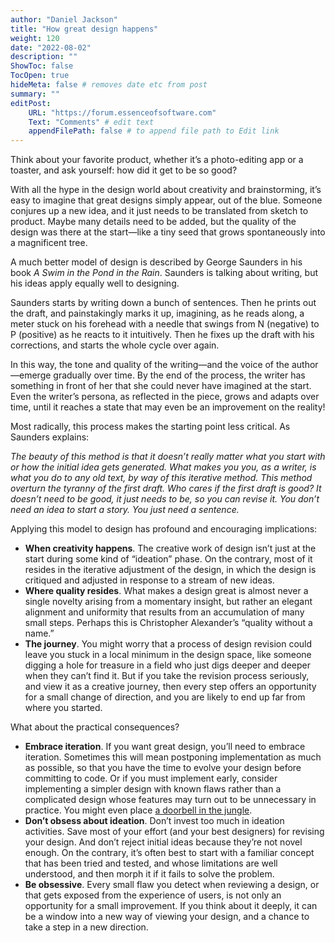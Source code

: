 ```yaml
---
author: "Daniel Jackson"
title: "How great design happens"
weight: 120
date: "2022-08-02"
description: ""
ShowToc: false
TocOpen: true
hideMeta: false # removes date etc from post
summary: ""
editPost:
    URL: "https://forum.essenceofsoftware.com"
    Text: "Comments" # edit text
    appendFilePath: false # to append file path to Edit link
---
```

Think about your favorite product, whether it’s a photo-editing app or a toaster, and ask yourself: how did it get to be so good?

With all the hype in the design world about creativity and brainstorming, it’s easy to imagine that great designs simply appear, out of the blue. Someone conjures up a new idea, and it just needs to be translated from sketch to product. Maybe many details need to be added, but the quality of the design was there at the start—like a tiny seed that grows spontaneously into a magnificent tree.

A much better model of design is described by George Saunders in his book *A Swim in the Pond in the Rain*. Saunders is talking about writing, but his ideas apply equally well to designing.

Saunders starts by writing down a bunch of sentences. Then he prints out the draft, and painstakingly marks it up, imagining, as he reads along, a meter stuck on his forehead with a needle that swings from N (negative) to P (positive) as he reacts to it intuitively. Then he fixes up the draft with his corrections, and starts the whole cycle over again.

In this way, the tone and quality of the writing—and the voice of the author—emerge gradually over time. By the end of the process, the writer has something in front of her that she could never have imagined at the start. Even the writer’s persona, as reflected in the piece, grows and adapts over time, until it reaches a state that may even be an improvement on the reality!

Most radically, this process makes the starting point less critical. As Saunders explains:

*The beauty of this method is that it doesn’t really matter what you start with or how the initial idea gets generated. What makes you you, as a writer, is what you do to any old text, by way of this iterative method. This method overturn the tyranny of the first draft. Who cares if the first draft is good? It doesn’t need to be good, it just needs to be, so you can revise it. You don’t need an idea to start a story. You just need a sentence.* 

Applying this model to design has profound and encouraging implications:

- **When creativity happens**. The creative work of design isn’t just at the start during some kind of “ideation” phase. On the contrary, most of it resides in the iterative adjustment of the design, in which the design is critiqued and adjusted in response to a stream of new ideas.
- **Where quality resides**. What makes a design great is almost never a single novelty arising from a momentary insight, but rather an elegant alignment and uniformity that results from an accumulation of many small steps. Perhaps this is Christopher Alexander’s “quality without a name.”
- **The journey**. You might worry that a process of design revision could leave you stuck in a local minimum in the design space, like someone digging a hole for treasure in a field who just digs deeper and deeper when they can’t find it. But if you take the revision process seriously, and view it as a creative journey, then every step offers an opportunity for a small change of direction, and you are likely to end up far from where you started.

What about the practical consequences?

- **Embrace iteration**. If you want great design, you’ll need to embrace iteration. Sometimes this will mean postponing implementation as much as possible, so that you have the time to evolve your design before committing to code. Or if you must implement early, consider implementing a simpler design with known flaws rather than a complicated design whose features may turn out to be unnecessary in practice. You might even place [a doorbell in the jungle](https://medium.com/@komorama/the-doorbell-in-the-jungle-cca22fbd78d0).
- **Don’t obsess about ideation**. Don’t invest too much in ideation activities. Save most of your effort (and your best designers) for revising your design. And don’t reject initial ideas because they’re not novel enough. On the contrary, it’s often best to start with a familiar concept that has been tried and tested, and whose limitations are well understood, and then morph it if it fails to solve the problem.
- **Be obsessive**. Every small flaw you detect when reviewing a design, or that gets exposed from the experience of users, is not only an opportunity for a small improvement. If you think about it deeply, it can be a window into a new way of viewing your design, and a chance to take a step in a new direction.